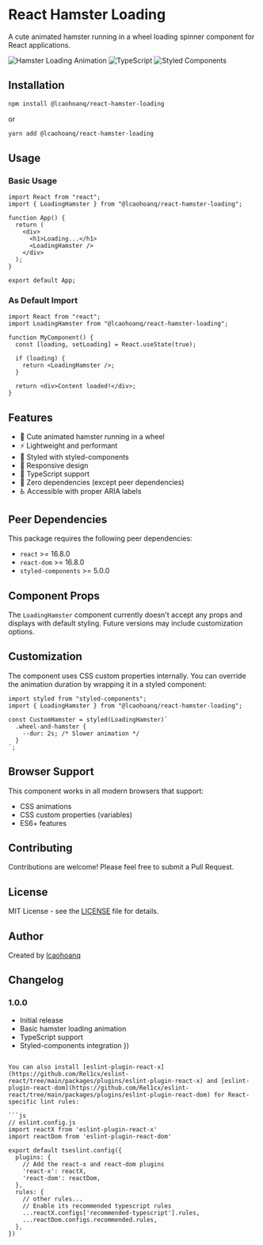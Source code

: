 # React Hamster Loading

A cute animated hamster running in a wheel loading spinner component for React applications.

![Hamster Loading Animation](https://img.shields.io/badge/React-Component-blue)
![TypeScript](https://img.shields.io/badge/TypeScript-Ready-green)
![Styled Components](https://img.shields.io/badge/Styled--Components-Powered-purple)

## Installation

```bash
npm install @lcaohoanq/react-hamster-loading
```

or

```bash
yarn add @lcaohoanq/react-hamster-loading
```

## Usage

### Basic Usage

```tsx
import React from "react";
import { LoadingHamster } from "@lcaohoanq/react-hamster-loading";

function App() {
  return (
    <div>
      <h1>Loading...</h1>
      <LoadingHamster />
    </div>
  );
}

export default App;
```

### As Default Import

```tsx
import React from "react";
import LoadingHamster from "@lcaohoanq/react-hamster-loading";

function MyComponent() {
  const [loading, setLoading] = React.useState(true);

  if (loading) {
    return <LoadingHamster />;
  }

  return <div>Content loaded!</div>;
}
```

## Features

- 🐹 Cute animated hamster running in a wheel
- ⚡ Lightweight and performant
- 🎨 Styled with styled-components
- 📱 Responsive design
- 🔧 TypeScript support
- 🎯 Zero dependencies (except peer dependencies)
- ♿ Accessible with proper ARIA labels

## Peer Dependencies

This package requires the following peer dependencies:

- `react` >= 16.8.0
- `react-dom` >= 16.8.0
- `styled-components` >= 5.0.0

## Component Props

The `LoadingHamster` component currently doesn't accept any props and displays with default styling. Future versions may include customization options.

## Customization

The component uses CSS custom properties internally. You can override the animation duration by wrapping it in a styled component:

```tsx
import styled from "styled-components";
import { LoadingHamster } from "@lcaohoanq/react-hamster-loading";

const CustomHamster = styled(LoadingHamster)`
  .wheel-and-hamster {
    --dur: 2s; /* Slower animation */
  }
`;
```

## Browser Support

This component works in all modern browsers that support:

- CSS animations
- CSS custom properties (variables)
- ES6+ features

## Contributing

Contributions are welcome! Please feel free to submit a Pull Request.

## License

MIT License - see the [LICENSE](LICENSE) file for details.

## Author

Created by [lcaohoanq](https://github.com/lcaohoanq)

## Changelog

### 1.0.0

- Initial release
- Basic hamster loading animation
- TypeScript support
- Styled-components integration
  })

````

You can also install [eslint-plugin-react-x](https://github.com/Rel1cx/eslint-react/tree/main/packages/plugins/eslint-plugin-react-x) and [eslint-plugin-react-dom](https://github.com/Rel1cx/eslint-react/tree/main/packages/plugins/eslint-plugin-react-dom) for React-specific lint rules:

```js
// eslint.config.js
import reactX from 'eslint-plugin-react-x'
import reactDom from 'eslint-plugin-react-dom'

export default tseslint.config({
  plugins: {
    // Add the react-x and react-dom plugins
    'react-x': reactX,
    'react-dom': reactDom,
  },
  rules: {
    // other rules...
    // Enable its recommended typescript rules
    ...reactX.configs['recommended-typescript'].rules,
    ...reactDom.configs.recommended.rules,
  },
})
````
